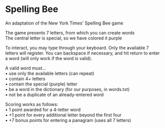 # Spelling Bee
An adaptation of the New York Times' Spelling Bee game


The game presents 7 letters, from which you can create words\
The central letter is special, so we have colored it purple

To interact, you may type through your keyboard. Only the available 7 letters will register. You can backspace if necessary, and hit return to enter a word (will only work if the word is valid).

A valid word must...\
• use only the available letters (can repeat)\
• contain 4+ letters\
• contain the special (purple) letter\
• be a word in the dictionary (for our purposes, in words.txt)\
• not be a duplicate of an already-entered word

Scoring works as follows:\
• 1 point awarded for a 4-letter word\
• +1 point for every additional letter beyond the first four\
• +7 bonus points for entering a panagram (uses all 7 letters)
